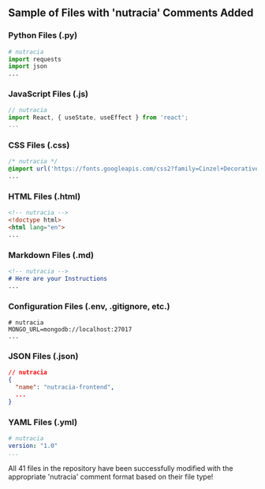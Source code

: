 ## Sample of Files with 'nutracia' Comments Added

### Python Files (.py)
```python
# nutracia
import requests
import json
...
```

### JavaScript Files (.js)  
```javascript
// nutracia
import React, { useState, useEffect } from 'react';
...
```

### CSS Files (.css)
```css
/* nutracia */
@import url('https://fonts.googleapis.com/css2?family=Cinzel+Decorative...');
...
```

### HTML Files (.html)
```html
<!-- nutracia -->
<!doctype html>
<html lang="en">
...
```

### Markdown Files (.md)
```markdown
<!-- nutracia -->
# Here are your Instructions
...
```

### Configuration Files (.env, .gitignore, etc.)
```
# nutracia
MONGO_URL=mongodb://localhost:27017
...
```

### JSON Files (.json)
```json
// nutracia
{
  "name": "nutracia-frontend",
  ...
}
```

### YAML Files (.yml)
```yaml
# nutracia
version: "1.0"
...
```

All 41 files in the repository have been successfully modified with the appropriate 'nutracia' comment format based on their file type!